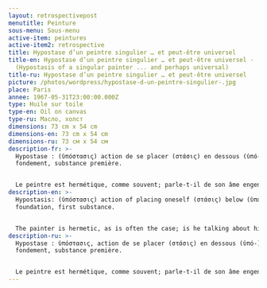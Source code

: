 ```yaml
---
layout: retrospectivepost
menutitle: Peinture
sous-menu: Sous-menu
active-item: peintures
active-item2: retrospective
title: Hypostase d’un peintre singulier … et peut-être universel
title-en: Hypostase d’un peintre singulier … et peut-être universel -
  (Hypostasis of a singular painter ... and perhaps universal)
title-ru: Hypostase d’un peintre singulier … et peut-être universel
picture: /photos/wordpress/hypostase-d-un-peintre-singulier-.jpg
place: Paris
annee: 1967-05-31T23:00:00.000Z
type: Huile sur toile
type-en: Oil on canvas
type-ru: Масло, холст
dimensions: 73 cm x 54 cm
dimensions-en: 73 cm x 54 cm
dimensions-ru: 73 см x 54 см
description-fr: >-
  Hypostase : (ὑπόστασις) action de se placer (στάσις) en dessous (ὑπό-) =
  fondement, substance première.


  Le peintre est hermétique, comme souvent; parle-t-il de son âme engendrée – ou non – par son intellect ? Croit-il pouvoir atteindre la beauté (… universelle) par le biais de l’abstraction ? Son tableau ne l’est pas moins, hermétique : au premier plan, on aperçoit une silhouette à la chevelure rouge, humble, l'auteur, au-dessus de celle-ci, une autre forme, menaçante et violente, toute de feu et de lumière sous un ciel ténébreux.
description-en: >-
  Hypostasis: (ὑπόστασις) action of placing oneself (στάσις) below (ὑπό-) =
  foundation, first substance.


  The painter is hermetic, as is often the case; is he talking about his soul engendered - or not - by his intellect? Does he believe he can achieve (universal) beauty through abstraction? Yet, his painting remains hermetic: in the foreground, we can see a humble silhouette with red hair, the author and above it, another form, threatening and violent, all of fire and light under a dark sky.
description-ru: >-
  Hypostase : ὑπόστασις, action de se placer (στάσις) en dessous (ὑπό-) =
  fondement, substance première.


  Le peintre est hermétique, comme souvent; parle-t-il de son âme engendrée – ou non – par son intellect ? Croit-il pouvoir atteindre la beauté (… universelle) par le biais de l’abstraction ? Son tableau ne l’est pas moins, hermétique : au premier plan, on aperçoit une silhouette à la chevelure rouge, humble, l'auteur, au-dessus de celle-ci, une autre forme, menaçante et violente, toute de feu et de lumière sous un ciel ténébreux.
---
```

